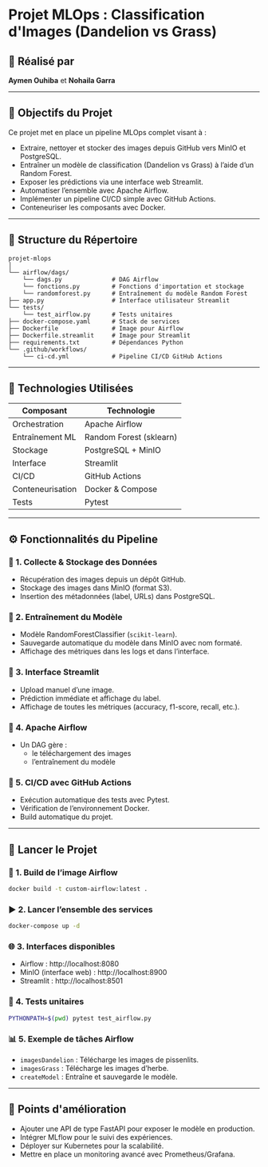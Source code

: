 # Projet MLOps : Classification d'Images (Dandelion vs Grass)

## 👥 Réalisé par
**Aymen Ouhiba** et **Nohaila Garra**

---

## 🎯 Objectifs du Projet
Ce projet met en place un pipeline MLOps complet visant à :

- Extraire, nettoyer et stocker des images depuis GitHub vers MinIO et PostgreSQL.
- Entraîner un modèle de classification (Dandelion vs Grass) à l’aide d’un Random Forest.
- Exposer les prédictions via une interface web Streamlit.
- Automatiser l’ensemble avec Apache Airflow.
- Implémenter un pipeline CI/CD simple avec GitHub Actions.
- Conteneuriser les composants avec Docker.

---

## 📁 Structure du Répertoire

```
projet-mlops
│
└── airflow/dags/
    └── dags.py              # DAG Airflow
    └── fonctions.py         # Fonctions d'importation et stockage
    └── randomforest.py      # Entraînement du modèle Random Forest
├── app.py                   # Interface utilisateur Streamlit
└── tests/
    └── test_airflow.py      # Tests unitaires
├── docker-compose.yaml      # Stack de services
├── Dockerfile               # Image pour Airflow
├── Dockerfile.streamlit     # Image pour Streamlit
├── requirements.txt         # Dépendances Python
└── .github/workflows/
    └── ci-cd.yml            # Pipeline CI/CD GitHub Actions
```

---

## 🧰 Technologies Utilisées

| Composant               | Technologie             |
|-------------------------|-------------------------|
| Orchestration           | Apache Airflow          |
| Entraînement ML         | Random Forest (sklearn) |
| Stockage                | PostgreSQL + MinIO      |
| Interface               | Streamlit               |
| CI/CD                   | GitHub Actions          |
| Conteneurisation        | Docker & Compose        |
| Tests                   | Pytest                  |

---

## ⚙️ Fonctionnalités du Pipeline

### 🔹 1. Collecte & Stockage des Données
- Récupération des images depuis un dépôt GitHub.
- Stockage des images dans MinIO (format S3).
- Insertion des métadonnées (label, URLs) dans PostgreSQL.

### 🔹 2. Entraînement du Modèle
- Modèle RandomForestClassifier (`scikit-learn`).
- Sauvegarde automatique du modèle dans MinIO avec nom formaté.
- Affichage des métriques dans les logs et dans l’interface.

### 🔹 3. Interface Streamlit
- Upload manuel d’une image.
- Prédiction immédiate et affichage du label.
- Affichage de toutes les métriques (accuracy, f1-score, recall, etc.).

### 🔹 4. Apache Airflow
- Un DAG gère :
  - le téléchargement des images
  - l’entraînement du modèle

### 🔹 5. CI/CD avec GitHub Actions
- Exécution automatique des tests avec Pytest.
- Vérification de l’environnement Docker.
- Build automatique du projet.

---

## 🚀 Lancer le Projet

### 🔧 1. Build de l’image Airflow
```bash
docker build -t custom-airflow:latest .
```

### ▶️ 2. Lancer l’ensemble des services
```bash
docker-compose up -d
```

### 🌐 3. Interfaces disponibles
- Airflow : http://localhost:8080
- MinIO (interface web)  : http://localhost:8900
- Streamlit : http://localhost:8501

### 🧪 4. Tests unitaires
```bash
PYTHONPATH=$(pwd) pytest test_airflow.py
```

### 📊 5. Exemple de tâches Airflow
- `imagesDandelion` : Télécharge les images de pissenlits.
- `imagesGrass` : Télécharge les images d’herbe.
- `createModel` : Entraîne et sauvegarde le modèle.

---

## 🔧 Points d'amélioration
- Ajouter une API de type FastAPI pour exposer le modèle en production.
- Intégrer MLflow pour le suivi des expériences.
- Déployer sur Kubernetes pour la scalabilité.
- Mettre en place un monitoring avancé avec Prometheus/Grafana.

